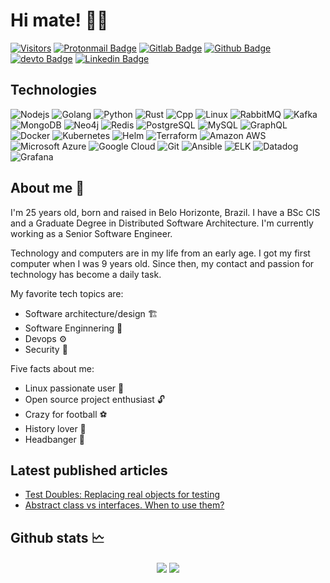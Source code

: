 # Hi mate! 🤝🏽

[![Visitors](https://api.visitorbadge.io/api/visitors?path=https%3A%2F%2Fgithub.com%2Frellyson%2Frellyson&label=Visitors&labelColor=%2328204d&countColor=%231a1919&style=flat&labelStyle=lower)](https://visitorbadge.io/status?path=https%3A%2F%2Fgithub.com%2Frellyson%2Frellyson)
[![Protonmail Badge](https://img.shields.io/static/v1?message=rellyson@proton.me&logo=protonmail&labelColor=616191&color=616191&logoColor=white&label=%20)](mailto:rellyson@proton.me)
[![Gitlab Badge](https://img.shields.io/static/v1?message=rellyson&logo=gitlab&labelColor=FF5214&color=FF5214&logoColor=white&label=%20)](https://gitlab.com/rellyson)
[![Github Badge](https://img.shields.io/static/v1?message=rellyson&logo=github&labelColor=333&color=333&logoColor=white&label=%20)](https://github.com/rellyson)
[![devto Badge](https://img.shields.io/static/v1?message=rellyson&logo=dev.to&labelColor=0f0f0f&color=0f0f0f&logoColor=white&label=%20)](https://dev.to.com/rellyson)
[![Linkedin Badge](https://img.shields.io/static/v1?message=rellysonsilva&logo=linkedin&labelColor=1182c3&color=1182c3&logoColor=white&label=%20)](https://www.linkedin.com/in/rellysonsilva/)

## Technologies
![Nodejs](https://img.shields.io/badge/-Nodejs-1c1c1c?style=flat-square&logo=Node.js)
![Golang](https://img.shields.io/badge/-Golang-007ACC?style=flat-square&logo=go)
![Python](https://img.shields.io/badge/-Python-1c1c1c?style=flat-square&logo=Python)
![Rust](https://img.shields.io/badge/-Rust-663518?style=flat-square&logo=rust)
![Cpp](https://img.shields.io/badge/-C/C++-1c478c?style=flat-square&logo=cplusplus)
![Linux](https://img.shields.io/badge/-Linux-black?style=flat-square&logo=linux)
![RabbitMQ](https://img.shields.io/badge/-RabbitMQ-9e4b1b?style=flat-square&logo=rabbitmq)
![Kafka](https://img.shields.io/badge/-Apache%20Kafka-1c1c1c?style=flat-square&logo=apache-kafka)
![MongoDB](https://img.shields.io/badge/-MongoDB-1c1c1c?style=flat-square&logo=mongodb)
![Neo4j](https://img.shields.io/badge/-Neo4j-29385c?style=flat-square&logo=neo4j)
![Redis](https://img.shields.io/badge/-Redis-1c1c1c?style=flat-square&logo=Redis)
![PostgreSQL](https://img.shields.io/badge/-PostgreSQL-294d5c?style=flat-square&logo=postgresql)
![MySQL](https://img.shields.io/badge/-MySQL-1c1c1c?style=flat-square&logo=mysql)
![GraphQL](https://img.shields.io/badge/-GraphQL-E10098?style=flat-square&logo=graphql)
![Docker](https://img.shields.io/badge/-Docker-1c1c1c?style=flat-square&logo=docker)
![Kubernetes](https://img.shields.io/badge/-Kubernetes-1c1c1c?style=flat-square&logo=kubernetes)
![Helm](https://img.shields.io/badge/-Helm-blue?style=flat-square&logo=helm)
![Terraform](https://img.shields.io/badge/-Terraform-473dba?style=flat-square&logo=terraform)
![Amazon AWS](https://img.shields.io/badge/Amazon%20AWS-232F3E?style=flat-square&logo=amazon-aws)
![Microsoft Azure](https://img.shields.io/badge/Microsoft%20Azure-004589?style=flat-square&logo=microsoft-azure)
![Google Cloud](https://img.shields.io/badge/Google%20Cloud-black?style=flat-square&logo=google-cloud)
![Git](https://img.shields.io/badge/-Git-orange?style=flat-square&logo=git)
![Ansible](https://img.shields.io/badge/-Ansible-333?style=flat-square&logo=ansible)
![ELK](https://img.shields.io/badge/-Elastic%20Stack-e046b7?style=flat-square&logo=elasticstack)
![Datadog](https://img.shields.io/badge/-Datadog-49295c?style=flat-square&logo=datadog)
![Grafana](https://img.shields.io/badge/-Grafana-1c191b?style=flat-square&logo=grafana)

## About me 🤔

I'm 25 years old, born and raised in Belo Horizonte, Brazil. I have a BSc CIS and a Graduate Degree in Distributed Software Architecture. I'm currently working as a Senior Software Engineer.

Technology and computers are in my life from an early age. I got my first computer when I was 9 years old. Since then, my contact and passion for technology has become a daily task.

My favorite tech topics are:
- Software architecture/design 🏗️
- Software Enginnering 📜
- Devops ⚙️
- Security 🔐

Five facts about me:
- Linux passionate user 🐧
- Open source project enthusiast 🔓
- Crazy for football ⚽
- History lover 📖
- Headbanger 🤘

## Latest published articles
<!-- BLOG-POST-LIST:START -->
- [Test Doubles: Replacing real objects for testing](https://dev.to/rellyson/test-doubles-replacing-real-objects-for-testing-2pfg)
- [Abstract class vs interfaces. When to use them?](https://dev.to/rellyson/abstract-class-vs-interfaces-when-to-use-them-1d68)
<!-- BLOG-POST-LIST:END -->

## Github stats 🗠
<div align="center" width="100%">
  <img align="center" src="https://github-readme-stats.vercel.app/api/top-langs/?username=rellyson&hide=scss,css,html,tex&title_color=ffffff&text_color=c9cacc&icon_color=2bbc8a&bg_color=1d1f21&langs_count=5" />
  <img align="center" src="https://github-readme-stats.vercel.app/api?username=rellyson&show_icons=true&line_height=40&count_private=true&title_color=ffffff&text_color=c9cacc&icon_color=2bbc8a&bg_color=1d1f21" />
</div>
